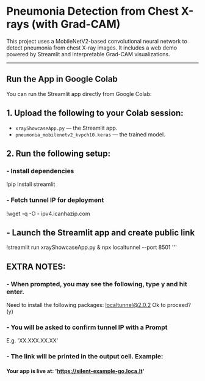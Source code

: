 # Pneumonia Detection from Chest X-rays (with Grad-CAM)

This project uses a MobileNetV2-based convolutional neural network to detect pneumonia from chest X-ray images. It includes a web demo powered by Streamlit and interpretable Grad-CAM visualizations.

---

## Run the App in Google Colab

You can run the Streamlit app directly from Google Colab:

## 1. Upload the following to your Colab session:
- `xrayShowcaseApp.py` — the Streamlit app.
- `pneumonia_mobilenetv2_kvpch10.keras` — the trained model.

## 2. Run the following setup:
### - Install dependencies
!pip install streamlit

### - Fetch tunnel IP for deployment
!wget -q -O - ipv4.icanhazip.com

## - Launch the Streamlit app and create public link
!streamlit run xrayShowcaseApp.py & npx localtunnel --port 8501
'''

## EXTRA NOTES:
### - When prompted, you may see the following, type y and hit enter.

Need to install the following packages:
localtunnel@2.0.2
Ok to proceed? (y)

### - You will be asked to confirm tunnel IP with a Prompt
E.g. 'XX.XXX.XX.XX'


### - The link will be printed in the output cell. Example:
#### Your app is live at: 'https://silent-example-go.loca.lt'
